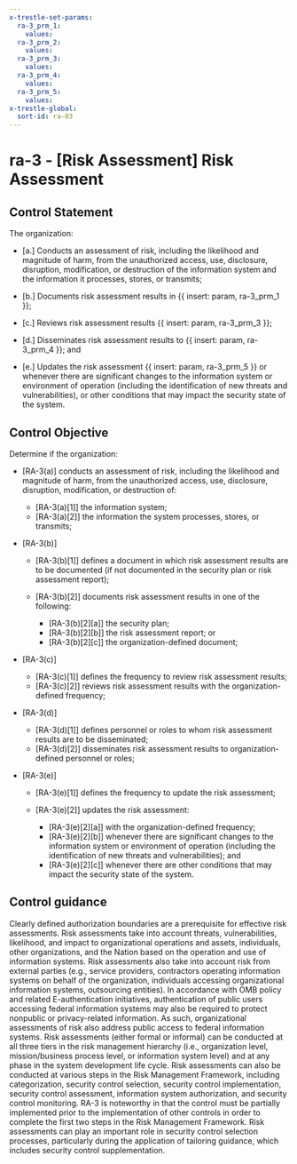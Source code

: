 ```yaml
---
x-trestle-set-params:
  ra-3_prm_1:
    values:
  ra-3_prm_2:
    values:
  ra-3_prm_3:
    values:
  ra-3_prm_4:
    values:
  ra-3_prm_5:
    values:
x-trestle-global:
  sort-id: ra-03
---
```


# ra-3 - \[Risk Assessment\] Risk Assessment

## Control Statement

The organization:

- \[a.\] Conducts an assessment of risk, including the likelihood and magnitude of harm, from the unauthorized access, use, disclosure, disruption, modification, or destruction of the information system and the information it processes, stores, or transmits;

- \[b.\] Documents risk assessment results in {{ insert: param, ra-3_prm_1 }};

- \[c.\] Reviews risk assessment results {{ insert: param, ra-3_prm_3 }};

- \[d.\] Disseminates risk assessment results to {{ insert: param, ra-3_prm_4 }}; and

- \[e.\] Updates the risk assessment {{ insert: param, ra-3_prm_5 }} or whenever there are significant changes to the information system or environment of operation (including the identification of new threats and vulnerabilities), or other conditions that may impact the security state of the system.

## Control Objective

Determine if the organization:

- \[RA-3(a)\] conducts an assessment of risk, including the likelihood and magnitude of harm, from the unauthorized access, use, disclosure, disruption, modification, or destruction of:

  - \[RA-3(a)[1]\] the information system;
  - \[RA-3(a)[2]\] the information the system processes, stores, or transmits;

- \[RA-3(b)\]

  - \[RA-3(b)[1]\] defines a document in which risk assessment results are to be documented (if not documented in the security plan or risk assessment report);
  - \[RA-3(b)[2]\] documents risk assessment results in one of the following:

    - \[RA-3(b)[2][a]\] the security plan;
    - \[RA-3(b)[2][b]\] the risk assessment report; or
    - \[RA-3(b)[2][c]\] the organization-defined document;

- \[RA-3(c)\]

  - \[RA-3(c)[1]\] defines the frequency to review risk assessment results;
  - \[RA-3(c)[2]\] reviews risk assessment results with the organization-defined frequency;

- \[RA-3(d)\]

  - \[RA-3(d)[1]\] defines personnel or roles to whom risk assessment results are to be disseminated;
  - \[RA-3(d)[2]\] disseminates risk assessment results to organization-defined personnel or roles;

- \[RA-3(e)\]

  - \[RA-3(e)[1]\] defines the frequency to update the risk assessment;
  - \[RA-3(e)[2]\] updates the risk assessment:

    - \[RA-3(e)[2][a]\] with the organization-defined frequency;
    - \[RA-3(e)[2][b]\] whenever there are significant changes to the information system or environment of operation (including the identification of new threats and vulnerabilities); and
    - \[RA-3(e)[2][c]\] whenever there are other conditions that may impact the security state of the system.

## Control guidance

Clearly defined authorization boundaries are a prerequisite for effective risk assessments. Risk assessments take into account threats, vulnerabilities, likelihood, and impact to organizational operations and assets, individuals, other organizations, and the Nation based on the operation and use of information systems. Risk assessments also take into account risk from external parties (e.g., service providers, contractors operating information systems on behalf of the organization, individuals accessing organizational information systems, outsourcing entities). In accordance with OMB policy and related E-authentication initiatives, authentication of public users accessing federal information systems may also be required to protect nonpublic or privacy-related information. As such, organizational assessments of risk also address public access to federal information systems. Risk assessments (either formal or informal) can be conducted at all three tiers in the risk management hierarchy (i.e., organization level, mission/business process level, or information system level) and at any phase in the system development life cycle. Risk assessments can also be conducted at various steps in the Risk Management Framework, including categorization, security control selection, security control implementation, security control assessment, information system authorization, and security control monitoring. RA-3 is noteworthy in that the control must be partially implemented prior to the implementation of other controls in order to complete the first two steps in the Risk Management Framework. Risk assessments can play an important role in security control selection processes, particularly during the application of tailoring guidance, which includes security control supplementation.
